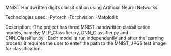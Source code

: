 MNIST Handwritten digits classification using Artificial Neural Networks

Technologies used:
-Pytorch
-Torchvision
-Matplotlib

Description:
-The project has three MNIST handwritten classification models, namely; MLP_Classifier.py, DNN_Classifier.py and CNN_Classifier.py.
-Each model is run independently and after the learning process it requires the user to enter the path to the MNIST_JPGS test image for classification.